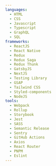 ```yaml
---
languages:
  - HTML
  - CSS
  - Javascript
  - Typescript
  - GraphQL
  - SQL
frameworks:
  - ReactJS
  - React Native
  - Redux
  - Redux Saga
  - Redux Thunk
  - GatsbyJS
  - NextJS
  - Testing Library
  - GSAP
  - Tailwind CSS
  - Styled-components
  - NodeJS
tools:
  - Webpack
  - Rollup
  - Storybook
  - Jest
  - SASS
  - Semantic Release
  - Sentry
  - GitHub Actions
  - Axios
  - React Router
  - PNPM
  - Eslint
---
```

